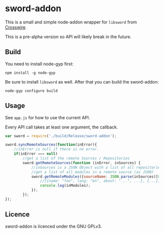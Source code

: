 sword-addon
===========

This is a small and simple node-addon wrapper for `libsword` from [Crosswire](http://crosswire.org/sword).

This is a pre-alpha version so API will likely break in the future.

Build
-----

You need to install node-gyp first:

```
npm install -g node-gyp
```

Be sure to install `libsword` as well. After that you can build the sword-addon:

```
node-gyp configure build
```

Usage
-----

See `app.js` for how to use the current API.

Every API call takes at least one argument, the callback.

```javascript
var sword = require('./build/Release/sword-addon');

sword.syncRemoteSources(function(inError){
    //inError is null if there is no error.
    if(inError === null)
        //get a list of the remote Sources / Repositories
        sword.getRemoteSources(function (inError, inSources) {
            //inSources is a JSON Object with a list of all repositories
            //get a list of all modules in a remote source (as JSON)
            sword.getRemoteModules({sourceName: JSON.parse(inSources)[0].name, refresh: true}, function (inError, inModules) {
                //[{name: "foo", lang: "en", about: "...", ...}, {...}]
                console.log(inModules);
            });
        });
});
```

Licence
-------

sword-addon is licenced under the GNU GPLv3.